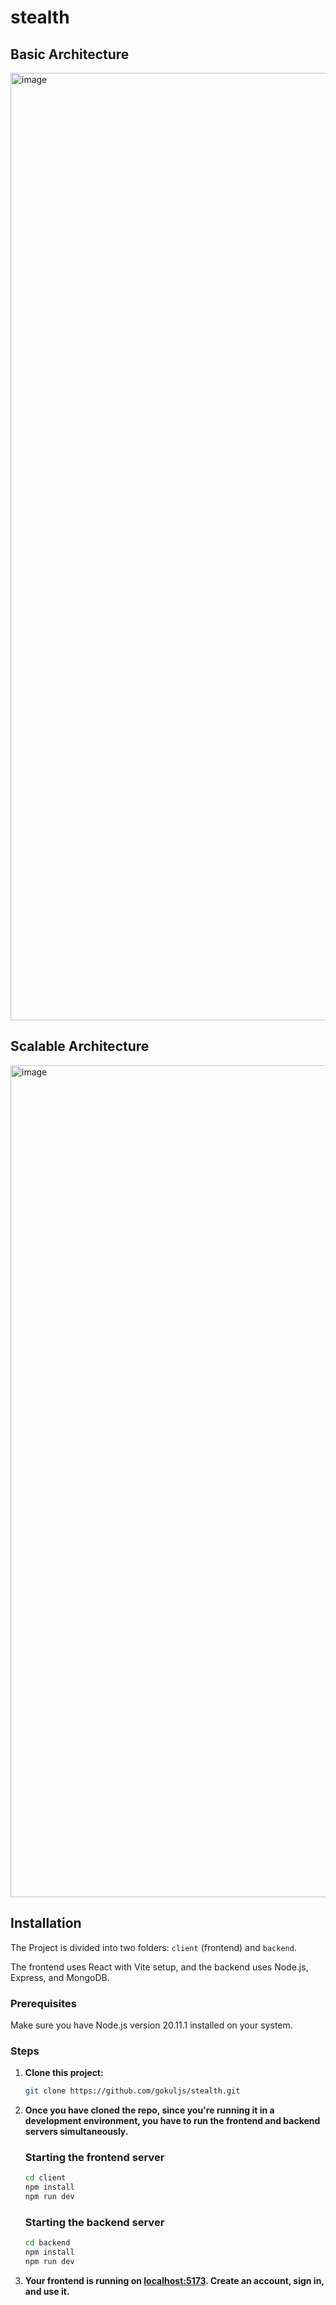 # stealth

## Basic Architecture

<img width="1516" alt="image" src="https://github.com/gokuljs/stealth/assets/51263906/18150616-6299-438c-8c68-a996e747653f">

##  Scalable Architecture

<img width="1331" alt="image" src="https://github.com/gokuljs/stealth/assets/51263906/c4e7050f-67db-49cf-ba15-e089b6e8f4bc">




## Installation 

The Project is divided into two folders: `client` (frontend) and `backend`.

The frontend uses React with Vite setup, and the backend uses Node.js, Express, and MongoDB.

### Prerequisites

Make sure you have Node.js version 20.11.1 installed on your system.

### Steps

1. **Clone this project:**

   ```bash
   git clone https://github.com/gokuljs/stealth.git
   ```

2. **Once you have cloned the repo, since you're running it in a development environment, you have to run the frontend and backend servers simultaneously.**

   ### Starting the frontend server
   
   ```bash
   cd client
   npm install
   npm run dev
   ```

   ### Starting the backend server
   
   ```bash
   cd backend
   npm install 
   npm run dev 
   ```

3. **Your frontend is running on [localhost:5173](http://localhost:5173/). Create an account, sign in, and use it.**
```






